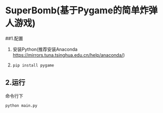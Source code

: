 # SuperBomb(基于Pygame的简单炸弹人游戏)

##1.配置

1. 安装Python(推荐安装Anaconda https://mirrors.tuna.tsinghua.edu.cn/help/anaconda/)

2. ```python
   pip install pygame
   ```

## 2.运行

命令行下

```python
python main.py
```




